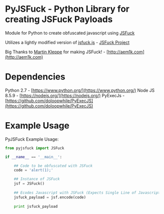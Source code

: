 PyJSFuck - Python Library for creating JSFuck Payloads
======================================================

Module for Python to create obfuscated javascript using [JSFuck](http://www.jsfuck.com/)

Utilizes a lightly modified version of [jsfuck.js](https://github.com/aemkei/jsfuck/blob/master/jsfuck.js) - [JSFuck Project](https://github.com/aemkei/jsfuck)

Big Thanks to [Martin Kleppe](http://twitter.com/aemkei) for making JSFuck! - [http://aem1k.com](http://aem1k.com)


# Dependencies

Python 2.7 - [https://www.python.org/](https://www.python.org/)
Node JS 8.5.9 - [https://nodejs.org/](https://nodejs.org/)
PyExecJs - [https://github.com/doloopwhile/PyExecJS](https://github.com/doloopwhile/PyExecJS)


# Example Usage

PyJSFuck Example Usage:

```python
from pyjsfuck import JSFuck

if __name__ == '__main__':

    ## Code to be obfuscated with JSFuck
    code = 'alert(1);'

    ## Instance of JSFuck
    jsf = JSFuck()
    
    ## Ecodes Javascript with JSFuck (Expects Single Line of Javascript)
    jsfuck_payload = jsf.encode(code)
    
    print jsfuck_payload
```



